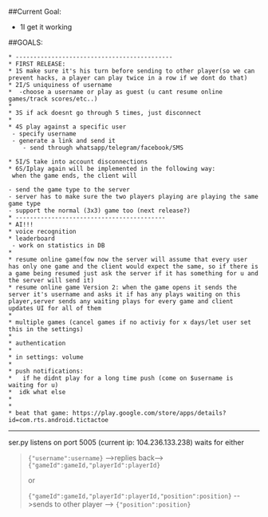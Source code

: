 ##Current Goal:
* 1I get it working

##GOALS:
```
* --------------------------------------------
* FIRST RELEASE:
* 1S make sure it's his turn before sending to other player(so we can prevent hacks, a player can play twice in a row if we dont do that)
* 2I/S uniquiness of username
*  -choose a username or play as guest (u cant resume online games/track scores/etc..)
*  
* 3S if ack doesnt go through 5 times, just disconnect
*
* 4S play against a specific user
 - specify username
 - generate a link and send it
 	- send through whatsapp/telegram/facebook/SMS

* 5I/S take into account disconnections
* 6S/Iplay again will be implemented in the following way:
 when the game ends, the client will

- send the game type to the server
- server has to make sure the two players playing are playing the same game type
- support the normal (3x3) game too (next release?)
* ------------------------------------------ 
* AI!!!
* voice recognition
* leaderboard
 - work on statistics in DB
*  
* resume online game(fow now the server will assume that every user has only one game and the client would expect the same, so if there is a game being resumed just ask the server if it has something for u and the server will send it)
* resume online game Version 2: when the game opens it sends the server it's username and asks it if has any plays waiting on this player,server sends any waiting plays for every game and client updates UI for all of them
* 
* multiple games (cancel games if no activiy for x days/let user set this in the settings)
* 
* authentication
* 
* in settings: volume
* 
* push notifications:
* 	if he didnt play for a long time push (come on $username is waiting for u)
*  idk what else
*  
*
* beat that game: https://play.google.com/store/apps/details?id=com.rts.android.tictactoe
```
---
ser.py listens on port 5005 (current ip: 104.236.133.238)
waits for either
>`{"username":username}` -->replies back--> `{"gameId":gameId,"playerId":playerId}`
>
>or
>
>`{"gameId":gameId,"playerId":playerId,"position":position}` -->sends to other player --> `{"position":position}`
